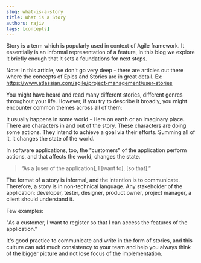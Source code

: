 ```yaml
---
slug: what-is-a-story
title: What is a Story
authors: rajiv
tags: [concepts]
---
```


Story is a term which is popularly used in context of Agile framework. It essentially is an informal representation of a feature, In this blog we explore it briefly enough that it sets a foundations for next steps.

<!--truncate-->

Note: In this article, we don't go very deep - there are articles out there where the concepts of Epics and Stories are in great detail. Ex: https://www.atlassian.com/agile/project-management/user-stories

You might have heard and read many different stories, different genres throughout your life. However, if you try to describe it broadly, you might encounter common themes across all of them:

It usually happens in some world - Here on earth or an imaginary place.
There are characters in and out of the story.
These characters are doing some actions.
They intend to achieve a goal via their efforts.
Summing all of it, it changes the state of the world.

In software applications, too, the "customers" of the application perform actions, and that affects the world, changes the state.

> “As a [user of the application], I [want to], [so that].”

The format of a story is informal, and the intention is to communicate. Therefore, a story is in non-technical language. Any stakeholder of the application: developer, tester, designer, product owner, project manager, a client should understand it.

Few examples:

"As a customer, I want to register so that I can access the features of the application."

It's good practice to communicate and write in the form of stories, and this culture can add much consistency to your team and help you always think of the bigger picture and not lose focus of the implementation.
